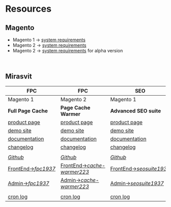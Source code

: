# Resources

<!-- → ↠ ↣ ↦ ⇒ ⇻ ⇸ ─ -->


## Magento

- Magento 1 → [system requirements](https://docs.magento.com/m1/ce/user_guide/magento/system-requirements.html)
- Magento 2 → [system requirements](https://devdocs.magento.com/guides/v2.2/install-gde/system-requirements-tech.html)
- Magento 2 → [system requirements](https://devdocs.magento.com/guides/v2.3/install-gde/system-requirements-tech.html) for alpha version

<br>


## Mirasvit

| FPC | FPC | SEO | SEO 
|---|---|---|---
|Magento 1|Magento 2|Magento 1|Magento 2
|**Full Page Cache**|**Page Cache Warmer**|**Advanced SEO suite**|**Advanced SEO suite**
|[product page](https://mirasvit.com/magento-extensions/full-page-cache.html)|[product page](https://mirasvit.com/magento-2-extensions/full-page-cache-warmer.html)|[product page](https://mirasvit.com/magento-extensions/advanced-seo-suite.html)|[product page](https://mirasvit.com/magento-2-extensions/advanced-seo-suite.html)
|[demo site](http://fpc19.demo.mirasvit.com)|[demo site](http://cache-warmer.m2.mirasvit.com)|[demo site](http://seo19.demo.mirasvit.com)|[demo site](http://seo.m2.mirasvit.com)
|[documentation](https://docs.mirasvit.com/doc/extension_fpc/current)|[documentation](https://mirasvit.com/docs/module-cache-warmer/current)|[documentation](https://docs.mirasvit.com/doc/extension_seosuite/current)|[documentation](https://mirasvit.com/docs/module-seo/current)
|[changelog](https://docs.mirasvit.com/doc/extension_fpc/current/changelog)|[changelog](https://mirasvit.com/docs/module-cache-warmer/current/changelog)|[changelog](https://mirasvit.com/docs/module-seo/current/changelog)|[changelog](https://mirasvit.com/docs/module-seo/current/changelog)
| | | | 
|[*Github*](https://github.com/mirasvit/extension_fpc)|[*Github*](https://github.com/mirasvit/module-cache-warmer)|[*Github*](https://github.com/mirasvit/extension_seo)|[*Github*](https://github.com/mirasvit/module-seo)
|[FrontEnd→*fpc1937*](http://fpc1937.mao.mirasvit.com)|[FrontEnd→*cache-warmer223*](http://cache-warmer223.mao.mirasvit.com)|[FrontEnd→*seosuite1937*](http://seosuite1937.mao.mirasvit.com)|[FrontEnd→*seo*](http://seo.mao.mirasvit.com)
|[Admin→*fpc1937*](http://fpc1937.mao.mirasvit.com/index.php/mageadmin/system_config/edit/section/fpc)|[Admin→*cache-warmer223*](http://cache-warmer223.mao.mirasvit.com/mageadmin/admin)|[Admin→*seosuite1937*](http://seosuite1937.mao.mirasvit.com/mageadmin)|[Admin→*seo*](http://seo.mao.mirasvit.com/mageadmin/admin)
| | | |
| [cron log](file://mst/projects/fpc1937/src/var/log/cron.log) | [cron log](file://mst/projects/cache-warmer223/src/var/log/magento.cron.log) | [cron log](file://mst/projects/seo-suite1937/src/var/log/cron.log) | [cron log](file://mst/projects/seo/src/var/log/magento.cron.log)

<!--
### Cache

| Magento 1                     | Magento 2 |
|-------------------------------|-----------|
| **Full Page Cache** extension | **Page Cache Warmer** module
| - [product page](https://mirasvit.com/magento-extensions/full-page-cache.html)                                     | - [product page](https://mirasvit.com/magento-2-extensions/full-page-cache-warmer.html)
| - [demo site](http://fpc19.demo.mirasvit.com)                                                                      | - [demo site](http://cache-warmer.m2.mirasvit.com)
| - [documentation](https://docs.mirasvit.com/doc/extension_fpc/current)                                             | - [documentation](https://mirasvit.com/docs/module-cache-warmer/current)
| - [changelog](https://docs.mirasvit.com/doc/extension_fpc/current/changelog)                                       | - [changelog](https://mirasvit.com/docs/module-cache-warmer/current/changelog)
| <br> internal:: | <br> internal:: |
| &emsp; - [github repository](https://github.com/mirasvit/extension_fpc)                                            | &emsp; - [github repository](https://github.com/mirasvit/module-cache-warmer)
| &emsp; - [fpc1937.mao → FrontEnd](http://fpc1937.mao.mirasvit.com)                                                 | &emsp; - [cache-warmer223.mao → FrontEnd](http://cache-warmer223.mao.mirasvit.com)
| &emsp; - [fpc1937.mao → Admin](http://fpc1937.mao.mirasvit.com/index.php/mageadmin/system_config/edit/section/fpc) | &emsp; - [cache-warmer223.mao → Admin](http://cache-warmer223.mao.mirasvit.com/mageadmin/admin)



### SEO

| Magento 1                        | Magento 2 |
|----------------------------------|-----------|
| **Advanced SEO Suite** extension | **Advanced SEO Suite** module
| - [product page](https://mirasvit.com/magento-extensions/advanced-seo-suite.html)   | - [product page](https://mirasvit.com/magento-2-extensions/advanced-seo-suite.html)
| - [demo site](http://seo19.demo.mirasvit.com)                                       | - [demo site](http://seo.m2.mirasvit.com)
| - [documentation](https://docs.mirasvit.com/doc/extension_seosuite/current)         | - [documentation](https://mirasvit.com/docs/module-seo/current)
| - [changelog](https://mirasvit.com/docs/module-seo/current/changelog)               | - [changelog](https://mirasvit.com/docs/module-seo/current/changelog)
| <br> internal:: | <br> internal:: |
| &emsp; - [github repository](https://github.com/mirasvit/extension_seo)             | &emsp; - [github repository](https://github.com/mirasvit/module-seo)
| &emsp; - [seosuite1937.mao → FrontEnd](http://seosuite1937.mao.mirasvit.com)        | &emsp; - [seo.mao → FrontEnd](http://seo.mao.mirasvit.com)
| &emsp; - [seosuite1937.mao → Admin](http://seosuite1937.mao.mirasvit.com/mageadmin) | &emsp; - [seo.mao → Admin](http://seo.mao.mirasvit.com/mageadmin/admin)


### all

-->
